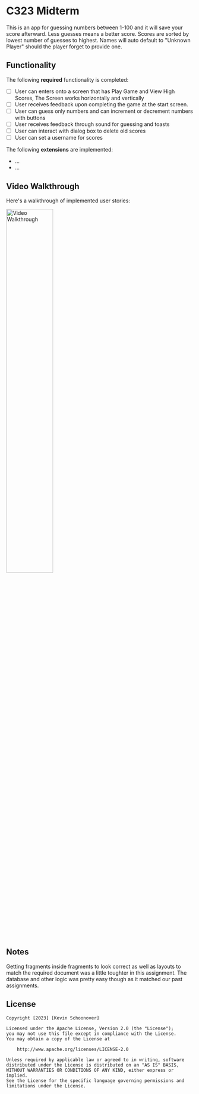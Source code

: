 # C323 Midterm

This is an app for guessing numbers between 1-100 and it will save your score afterward. Less guesses means a better score. Scores are sorted by lowest number of guesses to highest. Names will auto default to "Unknown Player" should the player forget to provide one.

## Functionality 

The following **required** functionality is completed:

* [ ] User can enters onto a screen that has Play Game and View High Scores, The Screen works horizontally and vertically
* [ ] User receives feedback upon completing the game at the start screen.
* [ ] User can guess only numbers and can increment or decrement numbers with buttons
* [ ] User receives feedback through sound for guessing and toasts
* [ ] User can interact with dialog box to delete old scores
* [ ] User can set a username for scores

The following **extensions** are implemented:

* ...
* ...

## Video Walkthrough

Here's a walkthrough of implemented user stories:

<img src='walkthrough.gif' title='Video Walkthrough' width='50%' alt='Video Walkthrough' />


## Notes

Getting fragments inside fragments to look correct as well as layouts to match the required document was a little toughter in this assignment. The database and other logic was pretty easy though as it matched our past assignments.

## License

    Copyright [2023] [Kevin Schoonover]

    Licensed under the Apache License, Version 2.0 (the "License");
    you may not use this file except in compliance with the License.
    You may obtain a copy of the License at

        http://www.apache.org/licenses/LICENSE-2.0

    Unless required by applicable law or agreed to in writing, software
    distributed under the License is distributed on an "AS IS" BASIS,
    WITHOUT WARRANTIES OR CONDITIONS OF ANY KIND, either express or implied.
    See the License for the specific language governing permissions and
    limitations under the License.
